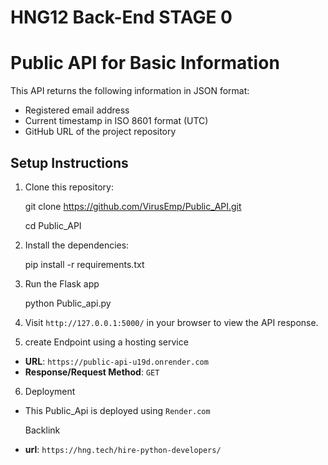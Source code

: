 # HNG12  Back-End STAGE 0 
# Public API for Basic Information

This API returns the following information in JSON format:
- Registered email address
- Current timestamp in ISO 8601 format (UTC)
- GitHub URL of the project repository

## Setup Instructions

1. Clone this repository:
   
    git clone https://github.com/VirusEmp/Public_API.git

    
    cd Public_API
    

2. Install the dependencies:

    pip install -r requirements.txt
    

3. Run the Flask app
    
    python Public_api.py

4. Visit `http://127.0.0.1:5000/` in your browser to view the API response.


5. create Endpoint using a hosting service
- **URL**: `https://public-api-u19d.onrender.com`
- **Response/Request Method**: `GET`

6. Deployment
- This Public_Api is deployed using `Render.com`

  Backlink
- **url**: `https://hng.tech/hire-python-developers/`
